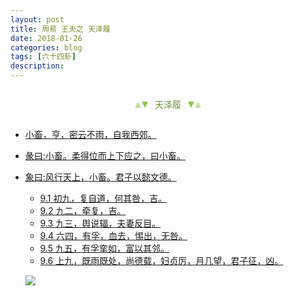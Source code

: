 ```yaml
---
layout: post
title: 周易 王夫之 天泽履
date: 2018-01-26
categories: blog
tags: [六十四卦]
description: 
---
```


<span id = "jump"></span>


<section style="margin: 0px auto; text-align: center;">
    <section class="xhr" style="width: 0px; height: 0px; border-left: 5px solid transparent; border-right: 5px solid transparent; border-bottom: 10px solid rgb(135, 201, 67); display: inline-block; opacity: 0.5; border-top-color: rgb(135, 201, 67);"></section>
    <section class="xhr" style="width: 0px; height: 0px; border-left: 5px solid transparent; border-right: 5px solid transparent; border-top: 10px solid rgb(135, 201, 67); display: inline-block; margin-left: -3px; border-bottom-color: rgb(135, 201, 67);"></section>
    <section style="
margin-left: 0.5em;
display: inline-block;">
        <p>
            <span style="color: rgb(118, 146, 60);">天泽履</span>
        </p>
    </section>
    <section class="xhr" style="margin-left: 0.5em; width: 0px; height: 0px; border-left: 5px solid transparent; border-right: 5px solid transparent; border-top: 10px solid rgb(135, 201, 67); display: inline-block; border-bottom-color: rgb(135, 201, 67);"></section>
    <section class="xhr" style="width: 0px; height: 0px; border-left: 5px solid transparent; border-right: 5px solid transparent; border-bottom: 10px solid rgb(135, 201, 67); display: inline-block; opacity: 0.5; margin-left: -3px; border-top-color: rgb(135, 201, 67);"></section>
</section>

- [小畜，亨，密云不雨，自我西郊。](#jump密云不雨)
- [彖曰:小畜。柔得位而上下应之，曰小畜。](#jump柔得位而上下应之)
- [象曰:风行天上，小畜。君子以懿文德。](#jump风行天上)
  - [9.1 初九，复自道，何其咎，吉。](#jump复自道)
  - [9.2 九二，牵复，吉。](#jump牵复)
  - [9.3 九三，舆说辐，夫妻反目。](#jump典说辐)
  - [9.4 六四，有孚，血去，惕出，无咎。](#jump血去)
  - [9.5 九五，有孚挛如，富以其邻。](#jump有孚挛如)
  - [9.6 上九，既雨既处，尚德载，妇贞厉，月几望，君子征，凶。](#jump既雨既处)
  
  ![](http://www.guoyi360.com/uploads/allimg/130324/1-130324094P2359.jpg)
